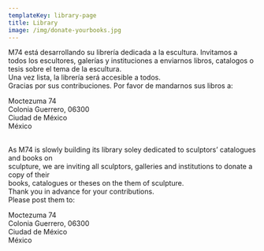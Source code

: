 ```yaml
---
templateKey: library-page
title: Library
image: /img/donate-yourbooks.jpg
---
```

M74 está desarrollando su librería dedicada a la escultura. Invitamos a todos los escultores, 
galerías y instituciones a enviarnos libros, catalogos o tesis sobre el tema de la escultura. \
Una vez lista, la librería será accesible a todos. \
Gracias por sus contribuciones. Por favor de mandarnos sus libros a:

Moctezuma 74 \
Colonia Guerrero, 06300 \
Ciudad de México \
México \
 &nbsp;

As M74 is slowly building its library soley dedicated to sculptors’ catalogues and books on \
sculpture, we are inviting all sculptors, galleries and institutions to donate a copy of their \
books, catalogues or theses on the them of sculpture. \
Thank you in advance for your contributions. \
Please post them to:

Moctezuma 74 \
Colonia Guerrero, 06300 \
Ciudad de México \
México